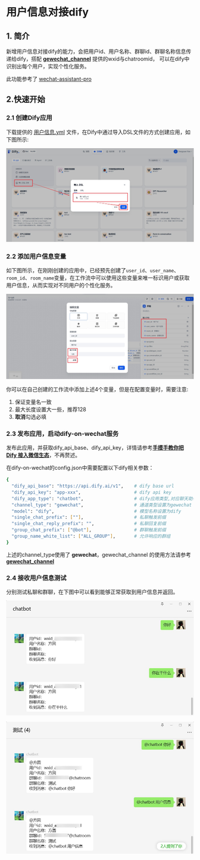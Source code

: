 # 用户信息对接dify

## 1. 简介

新增用户信息对接dify的能力，会把用户id、用户名称、群聊id、群聊名称信息传递给dify，搭配 [**gewechat_channel**](../gewechat/README.md) 提供的wxid与chatroomid，
可以在dify中识别出每个用户，实现个性化服务。

此功能参考了 [wechat-assistant-pro](https://github.com/leochen-g/wechat-assistant-pro/issues/76)

## 2.快速开始

### 2.1 创建Dify应用

下载提供的 [用户信息.yml](../../dsl/用户信息.yml) 文件，在Dify中通过导入DSL文件的方式创建应用，如下图所示:

![import-user-info-dsl](./import-user-info-dsl.jpg)

### 2.2 添加用户信息变量

如下图所示，在刚刚创建的应用中，已经预先创建了`user_id`、`user_name`、`room_id`、`room_name`变量，在工作流中可以使用这些变量来唯一标识用户或获取用户信息，从而实现对不同用户的个性化服务。

![user-info-fields](./user-info-fields.jpg)

你可以在自己创建的工作流中添加上述4个变量，但是在配置变量时，需要注意:
1. 保证变量名一致
2. 最大长度设置大一些，推荐128
3. **取消**勾选必填

### 2.3 发布应用，启动dify-on-wechat服务

发布此应用，并获取dify_api_base、dify_api_key，详情请参考[**手摸手教你把 Dify 接入微信生态**](https://docs.dify.ai/v/zh-hans/learn-more/use-cases/dify-on-wechat)，不再赘述。

在dify-on-wechat的config.json中需要配置以下dify相关参数：

```bash
{
  "dify_api_base": "https://api.dify.ai/v1",    # dify base url
  "dify_api_key": "app-xxx",                    # dify api key
  "dify_app_type": "chatbot",                   # dify应用类型,对应聊天助手
  "channel_type": "gewechat",                   # 通道类型设置为gewechat
  "model": "dify",                              # 模型名称设置为dify
  "single_chat_prefix": [""],                   # 私聊触发前缀
  "single_chat_reply_prefix": "",               # 私聊回复前缀
  "group_chat_prefix": ["@bot"],                # 群聊触发前缀
  "group_name_white_list": ["ALL_GROUP"],       # 允许响应的群组
}
```

上述的channel_type使用了 **gewechat**，gewechat_channel 的使用方法请参考 [**gewechat_channel**](../gewechat/README.md)

### 2.4 接收用户信息测试

分别测试私聊和群聊，在下图中可以看到能够正常获取到用户信息并返回。

![user-info-single](./user-info-single.jpg)

![user-info-room](./user-info-room.jpg)